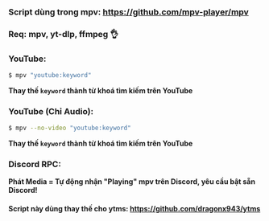 ### Script dùng trong mpv: https://github.com/mpv-player/mpv

### Req: mpv, yt-dlp, ffmpeg 👌

### YouTube:

```bash
$ mpv "youtube:keyword"
```

**Thay thế `keyword` thành từ khoá tìm kiếm trên YouTube**

### YouTube (Chỉ Audio):

```bash
$ mpv --no-video "youtube:keyword"
```

**Thay thế `keyword` thành từ khoá tìm kiếm trên YouTube**

### Discord RPC:

**Phát Media = Tự động nhận "Playing" mpv trên Discord, yêu cầu bật sẵn Discord!**

#### Script này dùng thay thế cho ytms: https://github.com/dragonx943/ytms
